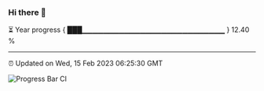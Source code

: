 ### Hi there 👋

⏳ Year progress { ███▁▁▁▁▁▁▁▁▁▁▁▁▁▁▁▁▁▁▁▁▁▁▁▁▁▁▁ } 12.40 %

---

⏰ Updated on Wed, 15 Feb 2023 06:25:30 GMT

![Progress Bar CI](https://github.com/ZhaoGui/ZhaoGui/workflows/Progress%20Bar%20CI/badge.svg)
